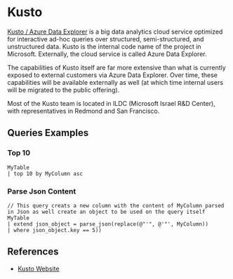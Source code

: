 # Kusto 

[Kusto / Azure Data Explorer](https://aka.ms/kusto) is a big data analytics cloud service optimized for interactive ad-hoc queries over structured, semi-structured, and unstructured data. Kusto is the internal code name of the project in Microsoft. Externally, the cloud service is called Azure Data Explorer.

The capabilities of Kusto itself are far more extensive than what is currently exposed to external customers via Azure Data Explorer. Over time, these capabilities will be available externally as well (at which time internal users will be migrated to the public offering).

Most of the Kusto team is located in ILDC (Microsoft Israel R&D Center), with representatives in Redmond and San Francisco.

## Queries Examples

### Top 10

```kusto
MyTable
| top 10 by MyColumn asc 
```

### Parse Json Content 

```kusto
// This query creats a new column with the content of MyColumn parsed in Json as well create an object to be used on the query itself
MyTable
| extend json_object = parse_json(replace(@"'", @'"', MyColumn))
| where json_object.key == 5))
```

## References 

- [Kusto Website](https://aka.ms/kusto)

